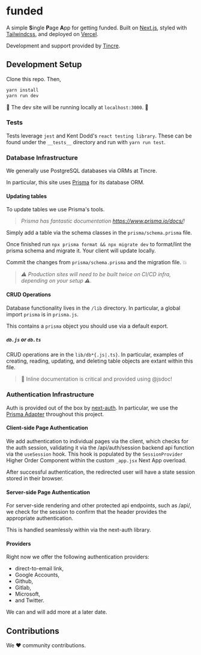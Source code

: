 # funded

A simple **S**ingle **P**age **A**pp for getting funded. Built on
[Next.js](https://nextjs.org), styled with [Tailwindcss](https://tailwindcss.com), and deployed on [Vercel](https://vercel.com). 

Development and support provided by [Tincre](https://tincre.com).

## Development Setup

Clone this repo. Then,

```bash
yarn install
yarn run dev
```

:rocket: The dev site will be running locally at `localhost:3000`. :rocket:
### Tests 
Tests leverage `jest` and Kent Dodd's `react testing library`. These can 
be found under the `__tests__` directory and run with `yarn run test`. 

### Database Infrastructure

We generally use PostgreSQL databases via ORMs at Tincre.

In particular, this site uses [Prisma](https://prisma.io) for its database
ORM.

#### Updating tables

To update tables we use Prisma's tools. 

> _Prisma has fantastic documentation https://www.prisma.io/docs/!_

Simply add a table via the schema classes in the `prisma/schema.prisma` file. 

Once finished run `npx prisma format && npx migrate dev` to format/lint the
prisma schema and migrate it. Your client will update locally.

Commit the changes from `prisma/schema.prisma` and the migration file. :boom:

> _:warning: Production sites will need to be built twice on CI/CD infra, depending on your setup :warning:._

#### CRUD Operations 

Database functionality lives in the `/lib` directory. In particular, a global
import `prisma` is in `prisma.js`.

This contains a `prisma` object you should use via a default export. 

##### `db.js` or `db.ts`
CRUD operations are in the `lib/db*{.js|.ts}`. In particular, examples 
of creating, reading, updating, and deleting table objects are extant within
this file. 

> :notebook: Inline documentation is critical and provided using @jsdoc!

### Authentication Infrastructure
Auth is provided out of the box by [next-auth](https://next-auth.js.org). In particular,
we use the [Prisma Adapter](https://next-auth.js.org/adapters/prisma) 
throughout this project.

#### Client-side Page Authentication

We add authentication to individual pages via the client, which checks for the auth session, validating it via the /api/auth/session backend api function via the `useSession` hook. This hook is populated by the `SessionProvider` Higher Order Component within the custom `_app.jsx` Next App overload.

After successful authentication, the redirected user will have a state session stored 
in their browser.

#### Server-side Page Authentication

For server-side rendering and other protected api endpoints, such as /api/<protected>, we check for the session to confirm that the header provides the appropriate authentication.

This is handled seamlessly within via the next-auth library. 


#### Providers

Right now we offer the following authentication providers:

- direct-to-email link,
- Google Accounts,
- Github,
- Gitlab,
- Microsoft, 
- and Twitter. 

We can and will add more at a later date.

## Contributions 

We :heart: community contributions.

